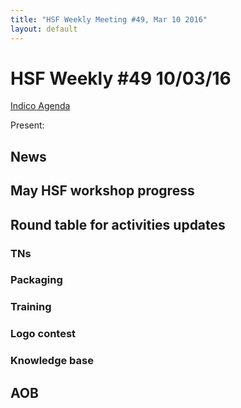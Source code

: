 ```yaml
---
title: "HSF Weekly Meeting #49, Mar 10 2016"
layout: default
---
```


# HSF Weekly #49 10/03/16

[Indico Agenda](https://indico.cern.ch/event/508258/)

Present: 


## News

## May HSF workshop progress

## Round table for activities updates

### TNs

### Packaging

### Training 

### Logo contest 

### Knowledge base

## AOB
